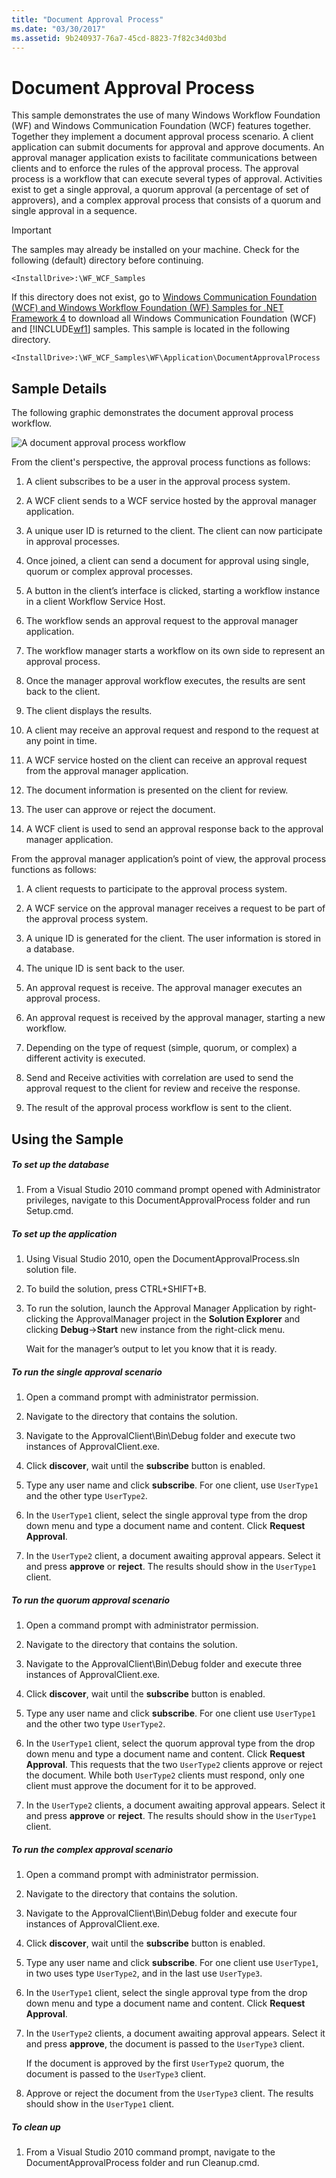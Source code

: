```yaml
---
title: "Document Approval Process"
ms.date: "03/30/2017"
ms.assetid: 9b240937-76a7-45cd-8823-7f82c34d03bd
---
```

# Document Approval Process
This sample demonstrates the use of many Windows Workflow Foundation (WF) and Windows Communication Foundation (WCF) features together. Together they implement a document approval process scenario. A client application can submit documents for approval and approve documents. An approval manager application exists to facilitate communications between clients and to enforce the rules of the approval process. The approval process is a workflow that can execute several types of approval. Activities exist to get a single approval, a quorum approval (a percentage of set of approvers), and a complex approval process that consists of a quorum and single approval in a sequence.

> [!IMPORTANT]
>  The samples may already be installed on your machine. Check for the following (default) directory before continuing.
>
>  `<InstallDrive>:\WF_WCF_Samples`
>
>  If this directory does not exist, go to [Windows Communication Foundation (WCF) and Windows Workflow Foundation (WF) Samples for .NET Framework 4](http://go.microsoft.com/fwlink/?LinkId=150780) to download all Windows Communication Foundation (WCF) and [!INCLUDE[wf1](../../../../includes/wf1-md.md)] samples. This sample is located in the following directory.
>
>  `<InstallDrive>:\WF_WCF_Samples\WF\Application\DocumentApprovalProcess`

## Sample Details
 The following graphic demonstrates the document approval process workflow.

 ![A document approval process workflow](../../../../docs/framework/windows-workflow-foundation/samples/media/approvalprocess.jpg "ApprovalProcess")

 From the client's perspective, the approval process functions as follows:

1.  A client subscribes to be a user in the approval process system.

2.  A WCF client sends to a WCF service hosted by the approval manager application.

3.  A unique user ID is returned to the client. The client can now participate in approval processes.

4.  Once joined, a client can send a document for approval using single, quorum or complex approval processes.

5.  A button in the client’s interface is clicked, starting a workflow instance in a client Workflow Service Host.

6.  The workflow sends an approval request to the approval manager application.

7.  The workflow manager starts a workflow on its own side to represent an approval process.

8.  Once the manager approval workflow executes, the results are sent back to the client.

9. The client displays the results.

10. A client may receive an approval request and respond to the request at any point in time.

11. A WCF service hosted on the client can receive an approval request from the approval manager application.

12. The document information is presented on the client for review.

13. The user can approve or reject the document.

14. A WCF client is used to send an approval response back to the approval manager application.

 From the approval manager application’s point of view, the approval process functions as follows:

1.  A client requests to participate to the approval process system.

2.  A WCF service on the approval manager receives a request to be part of the approval process system.

3.  A unique ID is generated for the client. The user information is stored in a database.

4.  The unique ID is sent back to the user.

5.  An approval request is receive. The approval manager executes an approval process.

6.  An approval request is received by the approval manager, starting a new workflow.

7.  Depending on the type of request (simple, quorum, or complex) a different activity is executed.

8.  Send and Receive activities with correlation are used to send the approval request to the client for review and receive the response.

9. The result of the approval process workflow is sent to the client.

## Using the Sample

##### To set up the database

1.  From a Visual Studio 2010 command prompt opened with Administrator privileges, navigate to this DocumentApprovalProcess folder and run Setup.cmd.

##### To set up the application

1.  Using Visual Studio 2010, open the DocumentApprovalProcess.sln solution file.

2.  To build the solution, press CTRL+SHIFT+B.

3.  To run the solution, launch the Approval Manager Application by right-clicking the ApprovalManager project in the **Solution Explorer** and clicking **Debug**->**Start** new instance from the right-click menu.

     Wait for the manager’s output to let you know that it is ready.

##### To run the single approval scenario

1.  Open a command prompt with administrator permission.

2.  Navigate to the directory that contains the solution.

3.  Navigate to the ApprovalClient\Bin\Debug folder and execute two instances of ApprovalClient.exe.

4.  Click **discover**, wait until the **subscribe** button is enabled.

5.  Type any user name and click **subscribe**. For one client, use `UserType1` and the other type `UserType2`.

6.  In the `UserType1` client, select the single approval type from the drop down menu and type a document name and content. Click **Request Approval**.

7.  In the `UserType2` client, a document awaiting approval appears. Select it and press **approve** or **reject**. The results should show in the `UserType1` client.

##### To run the quorum approval scenario

1.  Open a command prompt with administrator permission.

2.  Navigate to the directory that contains the solution.

3.  Navigate to the ApprovalClient\Bin\Debug folder and execute three instances of ApprovalClient.exe.

4.  Click **discover**, wait until the **subscribe** button is enabled.

5.  Type any user name and click **subscribe**. For one client use `UserType1` and the other two type `UserType2`.

6.  In the `UserType1` client, select the quorum approval type from the drop down menu and type a document name and content. Click **Request Approval**. This requests that the two `UserType2` clients approve or reject the document. While both `UserType2` clients must respond, only one client must approve the document for it to be approved.

7.  In the `UserType2` clients, a document awaiting approval appears. Select it and press **approve** or **reject**. The results should show in the `UserType1` client.

##### To run the complex approval scenario

1.  Open a command prompt with administrator permission.

2.  Navigate to the directory that contains the solution.

3.  Navigate to the ApprovalClient\Bin\Debug folder and execute four instances of ApprovalClient.exe.

4.  Click **discover**, wait until the **subscribe** button is enabled.

5.  Type any user name and click **subscribe**. For one client use `UserType1`, in two uses type `UserType2`, and in the last use `UserType3`.

6.  In the `UserType1` client, select the single approval type from the drop down menu and type a document name and content. Click **Request Approval**.

7.  In the `UserType2` clients, a document awaiting approval appears. Select it and press **approve**, the document is passed to the `UserType3` client.

     If the document is approved by the first `UserType2` quorum, the document is passed to the `UserType3` client.

8.  Approve or reject the document from the `UserType3` client. The results should show in the `UserType1` client.

##### To clean up

1.  From a Visual Studio 2010 command prompt, navigate to the DocumentApprovalProcess folder and run Cleanup.cmd.